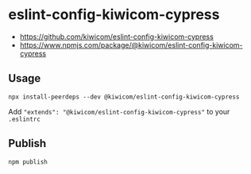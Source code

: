 # eslint-config-kiwicom-cypress

* https://github.com/kiwicom/eslint-config-kiwicom-cypress
* https://www.npmjs.com/package/@kiwicom/eslint-config-kiwicom-cypress


## Usage

```
npx install-peerdeps --dev @kiwicom/eslint-config-kiwicom-cypress
```

Add `"extends": "@kiwicom/eslint-config-kiwicom-cypress"` to your `.eslintrc`


## Publish

```
npm publish
```
